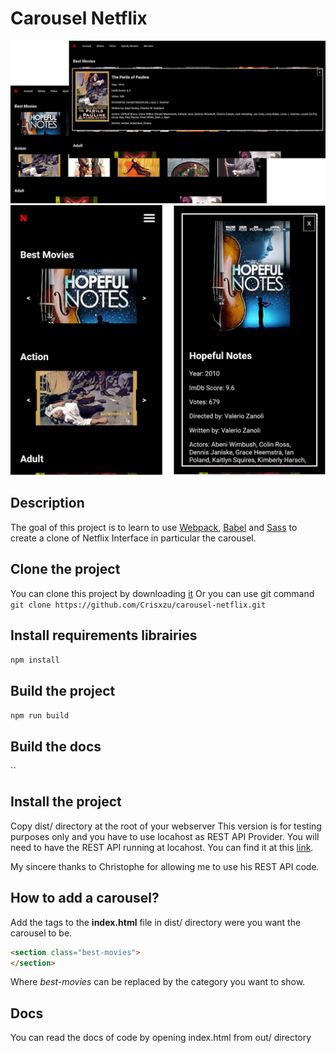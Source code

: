 # Carousel Netflix

![desktop](readme-images/showcase_desktop.png)  
![mobile](readme-images/showcase_mobile.png)

## Description

The goal of this project is to learn to use [Webpack](https://webpack.js.org/), [Babel](https://babeljs.io/docs/) and [Sass](https://sass-lang.com/) to create a clone of Netflix Interface in particular the carousel.

## Clone the project

You can clone this project by downloading [it](https://github.com/Crisxzu/carousel-netflix/archive/refs/heads/main.zip)
Or you can use git command `git clone https://github.com/Crisxzu/carousel-netflix.git`

## Install requirements librairies

`npm install`

## Build the project

`npm run build`

## Build the docs

``

## Install the project

Copy dist/ directory at the root of your webserver
This version is for testing purposes only and you have to use locahost as REST API Provider. You will need to have the REST API running at locahost.
You can find it at this [link](https://github.com/cGIfl300/OC_P6/tree/master/cloned_api_server/OCMovies-API-EN-FR).

My sincere thanks to Christophe for allowing me to use his REST API code.

## How to add a carousel?

Add the tags to the **index.html** file in dist/ directory were you want the carousel to be.

```HTML
<section class="best-movies">
</section>
```

Where _best-movies_ can be replaced by the category you want to show.

## Docs
You can read the docs of code by opening index.html from out/ directory